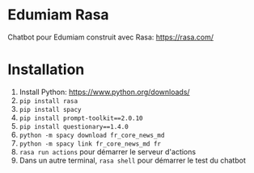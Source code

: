 # Edumiam Rasa

Chatbot pour Edumiam construit avec Rasa: https://rasa.com/

# Installation

1. Install Python: https://www.python.org/downloads/
1. `pip install rasa`
1. `pip install spacy`
1. `pip install prompt-toolkit==2.0.10`
1. `pip install questionary==1.4.0`
1. `python -m spacy download fr_core_news_md`
1. `python -m spacy link fr_core_news_md fr`
1. `rasa run actions` pour démarrer le serveur d'actions
1. Dans un autre terminal, `rasa shell` pour démarrer le test du chatbot